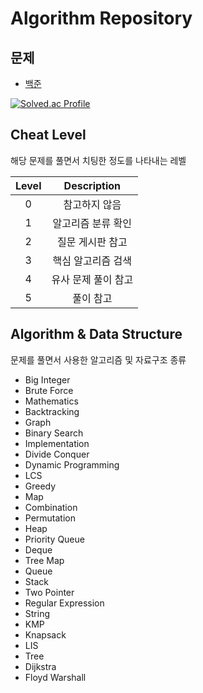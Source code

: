 # Algorithm Repository

## 문제

- [백준](https://acmicpc.net/)

[![Solved.ac Profile](http://mazassumnida.wtf/api/v2/generate_badge?boj=hyoguoo)](https://solved.ac/hyoguoo)

## Cheat Level

해당 문제를 풀면서 치팅한 정도를 나타내는 레벨

| Level | Description |
|:-----:|:-----------:|
|   0   |   참고하지 않음   |
|   1   | 알고리즘 분류 확인  |
|   2   |  질문 게시판 참고  |
|   3   | 핵심 알고리즘 검색  |
|   4   | 유사 문제 풀이 참고 |
|   5   |    풀이 참고    |

## Algorithm & Data Structure

문제를 풀면서 사용한 알고리즘 및 자료구조 종류

- Big Integer
- Brute Force
- Mathematics
- Backtracking
- Graph
- Binary Search
- Implementation
- Divide Conquer
- Dynamic Programming
- LCS
- Greedy
- Map
- Combination
- Permutation
- Heap
- Priority Queue
- Deque
- Tree Map
- Queue
- Stack
- Two Pointer
- Regular Expression
- String
- KMP
- Knapsack
- LIS
- Tree
- Dijkstra
- Floyd Warshall